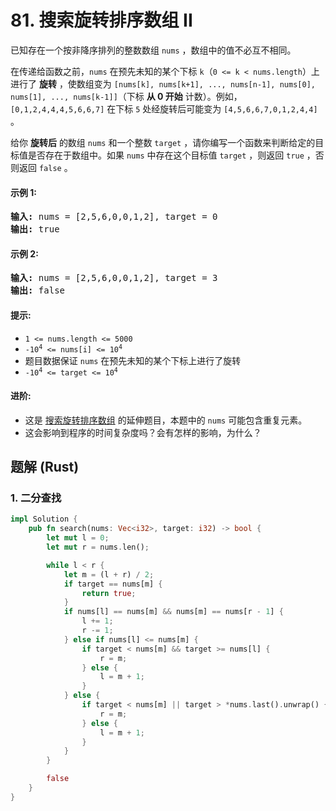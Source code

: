 # 81. 搜索旋转排序数组 II
已知存在一个按非降序排列的整数数组 `nums` ，数组中的值不必互不相同。

在传递给函数之前，`nums` 在预先未知的某个下标 `k`（`0 <= k < nums.length`）上进行了 **旋转** ，使数组变为 `[nums[k], nums[k+1], ..., nums[n-1], nums[0], nums[1], ..., nums[k-1]]`（下标 **从 0 开始** 计数）。例如， `[0,1,2,4,4,4,5,6,6,7]` 在下标 `5` 处经旋转后可能变为 `[4,5,6,6,7,0,1,2,4,4]` 。

给你 **旋转后** 的数组 `nums` 和一个整数 `target` ，请你编写一个函数来判断给定的目标值是否存在于数组中。如果 `nums` 中存在这个目标值 `target` ，则返回 `true` ，否则返回 `false` 。

#### 示例 1:
<pre>
<strong>输入:</strong> nums = [2,5,6,0,0,1,2], target = 0
<strong>输出:</strong> true
</pre>

#### 示例 2:
<pre>
<strong>输入:</strong> nums = [2,5,6,0,0,1,2], target = 3
<strong>输出:</strong> false
</pre>

#### 提示:
* `1 <= nums.length <= 5000`
* <code>-10<sup>4</sup> <= nums[i] <= 10<sup>4</sup></code>
* 题目数据保证 `nums` 在预先未知的某个下标上进行了旋转
* <code>-10<sup>4</sup> <= target <= 10<sup>4</sup></code>

#### 进阶:
* 这是 [搜索旋转排序数组](https://leetcode-cn.com/problems/search-in-rotated-sorted-array/description/) 的延伸题目，本题中的 `nums`  可能包含重复元素。
* 这会影响到程序的时间复杂度吗？会有怎样的影响，为什么？

## 题解 (Rust)

### 1. 二分查找
```Rust
impl Solution {
    pub fn search(nums: Vec<i32>, target: i32) -> bool {
        let mut l = 0;
        let mut r = nums.len();

        while l < r {
            let m = (l + r) / 2;
            if target == nums[m] {
                return true;
            }
            if nums[l] == nums[m] && nums[m] == nums[r - 1] {
                l += 1;
                r -= 1;
            } else if nums[l] <= nums[m] {
                if target < nums[m] && target >= nums[l] {
                    r = m;
                } else {
                    l = m + 1;
                }
            } else {
                if target < nums[m] || target > *nums.last().unwrap() {
                    r = m;
                } else {
                    l = m + 1;
                }
            }
        }

        false
    }
}
```
